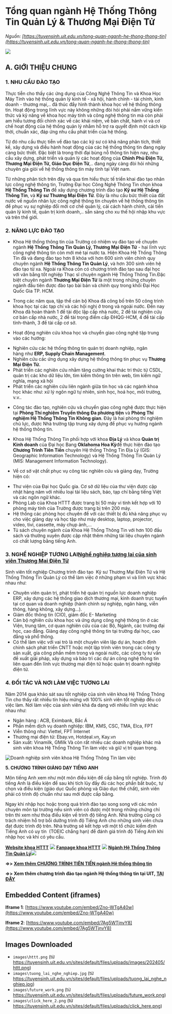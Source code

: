 # Tổng quan ngành Hệ Thống Thông Tin Quản Lý & Thương Mại Điện Tử

_Nguồn: [https://tuyensinh.uit.edu.vn/tong-quan-nganh-he-thong-thong-tin](https://tuyensinh.uit.edu.vn/tong-quan-nganh-he-thong-thong-tin)_

![](images\httt.png)

## **A. GIỚI THIỆU CHUNG**

### **1. NHU CẦU ĐÀO TẠO**

Thực tiễn cho thấy các ứng dụng của Công Nghệ Thông Tin và Khoa Học Máy Tính vào hệ thống quản lý kinh tế - xã hội, hành chính - tài chính, kinh doanh - thương mại,.. đã thúc đẩy hình thành khoa học về hệ thống thông tin. Hoạt động trong lĩnh vực này không những đòi hỏi phải nắm vững kiến thức và kỹ năng về khoa học máy tính và công nghệ thông tin mà còn phải am hiểu tương đối chính xác về các khái niệm, về bản chất, hành vi và cơ chế hoạt động của hệ thống quản lý nhằm hỗ trợ ra quyết định một cách kịp thời, chuẩn xác, đáp ứng nhu cầu phát triển của hệ thống.

Từ đó nhu cầu thực tiễn về đào tạo các kỹ sư có khả năng phân tích, thiết kế, xây dựng và điều hành hoạt động của các hệ thống thông tin đang ngày càng bức thiết. Đặc biệt là trong thời đại bùng nỗ thông tin hiện nay, nhu cầu xây dựng, phát triển và quản lý các hoạt động của **Chính Phủ Điện Tử, Thương Mại Điện Tử, Giáo Dục Điện Tử**,.. đang ngày càng đòi hỏi những chuyên gia giỏi về hệ thống thông tin máy tính tại Việt nam.

Từ những phân tích trên đây và qua tìm hiểu thực tế triển khai đào tạo nhân lực công nghệ thông tin, Trường Đại học Công Nghệ Thông Tin chọn khoa **Hệ Thống Thông Tin** để xây dựng chương trình đào tạo **Kỹ sư Hệ Thống Thông Tin**, và **Kỹ sư Thương Mại Điện Tử**. Đây là nhu cầu bức thiết của đất nước về nguồn nhân lực công nghệ thông tin chuyên về hệ thống thông tin để phục vụ sự nghiệp đổi mới cơ chế quản lý, cải cách hành chính, cải tiến quản lý kinh tế, quản trị kinh doanh,.. sẵn sàng cho xu thế hội nhập khu vực và trên thế giới.

### **2. NĂNG LỰC ĐÀO TẠO**

- Khoa Hệ thống thông tin của Trường có nhiệm vụ đào tạo về chuyên ngành **Hệ Thống Thông Tin Quản Lý, Thương Mại Điện Tử** - hai lĩnh vực công nghệ thông tin còn mới mẻ tại nước ta. Hiện Khoa Hệ Thống Thông Tin đã và đang đào tạo hơn 8 khóa với hơn 600 sinh viên chính quy chuyên ngành **Hệ Thống Thông Tin Quản Lý**, và hơn 300 sinh viên hệ đào tạo từ xa. Ngoài ra Khoa còn có chương trình đào tạo sau đại học với văn bằng tốt nghiệp Thạc sĩ chuyên ngành Hệ Thống Thông Tin.Đặc biệt chuyên ngành **Thương Mại Điện Tử** là một trong những chuyên ngành đầu tiên được đào tạo bài bản và chính quy trong khối Đại Học Quốc Gia TP. HCM.

- Trong các năm qua, tập thể cán bộ Khoa đã công bố trên 50 công trình khoa học tại các tạp chí và các hội nghị ở trong và ngoài nước. Đến nay Khoa đã hoàn thành 1 đề tài độc lập cấp nhà nước, 2 đề tài nghiên cứu cơ bản cấp nhà nước, 2 đề tài trọng điểm cấp ĐHQG-HCM, 4 đề tài cấp tỉnh-thành, 3 đề tài cấp cơ sở.

- Hoạt động nghiên cứu khoa học và chuyển giao công nghệ tập trung vào các hướng:

* Nghiên cứu các hệ thống thông tin quản trị doanh nghiệp, ngân hàng như **ERP, Supply Chain Management**.
* Nghiên cứu các ứng dụng xây dựng hệ thống thông tin phục vụ **Thương Mại Điện Tử.**
* Phát triển các nghiên cứu nhằm tăng cường khai thác tri thức từ CSDL, quản trị các kho dữ liệu lớn, tìm kiếm thông tin trên web, tìm kiếm ngữ nghĩa, mạng xã hội
* Phát triển các nghiên cứu liên ngành giữa tin học và các ngành khoa học khác như: xử lý ngôn ngữ tự nhiên, sinh học, hoá học, môi trường, v.v..

- Công tác đào tạo, nghiên cứu và chuyển giao công nghệ được thực hiện tại **Phòng Thí nghiệm Truyền thông Đa phương tiện** và **Phòng Thí nghiệm Hệ Thống Thông Tin Không gian**. Đây là hai phòng thí nghiệm chủ lực, được Nhà trường tập trung xây dựng để phục vụ hướng ngành hệ thống thông tin.

- Khoa Hệ Thống Thông Tin phối hợp với khoa **Địa Lý** và khoa **Quản trị Kinh doanh** của Đại học Bang **Oklahoma Hoa Kỳ**để thực hiện đào tạo **Chương Trình Tiên Tiến** chuyên Hệ thống Thông Tin Địa Lý (GIS: Geographic Information Technology) và Hệ Thống Thông Tin Quản Lý (MIS: Management Information Technology).

- Về cơ sở vật chất phục vụ công tác nghiên cứu và giảng dạy, Trường hiện có:

* Thư viện của Đại học Quốc gia. Cơ sở dữ liệu của thư viện được cập nhật hàng năm với nhiều loại tài liệu sách, báo, tạp chí bằng tiếng Việt và các ngôn ngữ khác.
* Phòng Lab của Khoa HTTT được trang bị 50 máy vi tính kết hợp với 10 phòng máy tính của Trường được trang bị trên 200 máy.
* Hệ thống các phòng học chuyên đề với các thiết bị đủ khả năng phục vụ cho việc giảng dạy và học tập như máy desktop, laptop, projector, video, tivi, cassette, máy chụp ảnh,…
* Tủ sách chuyên ngành của Khoa Hệ Thống Thông Tin với hơn 100 đầu sách và thường xuyên được cập nhật thêm những tài liệu chuyên ngành có chất lượng bằng tiếng Anh.

### **3. NGHỀ NGHIỆP TƯƠNG LAI[Nghề nghiệp tương lai của sinh viên Thương Mại Điện Tử](/sites/default/files/uploads/tuong_lai_nghe_nghiep.jpg)**

Sinh viên tốt nghiệp Chương trình đào tạo  Kỹ sư Thương Mại Điện Tử và Hệ Thống Thông Tin Quản Lý có thể làm việc ở những phạm vi và lĩnh vực khác nhau như:

* Chuyên viên quản trị, phát triển hệ quản trị nguồn lực doanh nghiệp ERP, xây dựng các hệ thống giao dịch thương mại, kinh doanh trực tuyến tại cơ quan và doanh nghiệp (hành chính sự nghiệp, ngân hàng, viễn thông, hàng không, xây dựng…).
* Giám đốc thông tin (CIO), giám đốc E- Marketing
* Cán bộ nghiên cứu khoa học và ứng dụng công nghệ thông tin ở các Viện, trung tâm, cơ quan nghiên cứu của các Bộ, Ngành, các trường đại học, cao đẳng. Giảng dạy công nghệ thông tin tại trường đại học, cao đẳng và phổ thông.
* Có thể làm việc với vai trò là một chuyên viên lập dự án, hoạch định chính sách phát triển CNTT hoặc một lập trình viên trong các công ty sản xuất, gia công phần mềm trong và ngoài nước, các công ty tư vấn đề xuất giải pháp, xây dựng và bảo trì các dự án công nghệ thông tin liên quan đến lĩnh vực thương mại điện tử hoặc quản trị doanh nghiệp điện tử.

### **4. ĐỐI TÁC VÀ NƠI LÀM VIỆC TƯƠNG LAI**

Năm 2014 qua khảo sát sau tốt nghiệp của sinh viên khoa Hệ Thống Thông Tin cho thấy rất nhiều tín hiệu mừng với 100% sinh viên tốt nghiệp đều có việc làm. Nơi làm việc của sinh viên khá đa dạng với nhiều lĩnh vực khác nhau như: 
- Ngân hàng : ACB, Eximbank, Bắc Á 
- Phần mềm dịch vụ doanh nghiệp: IBM, KMS, CSC, TMA, Elca, FPT 
- Viễn thông như: Viettel, FPT Internet 
- Thương mại điện tử: Ebay.vn, Hotdeal.vn, Kay.vn 
- Sản xuất: Vinamilk, GMilk 
Và còn rất nhiều các doanh nghiệp khác mà sinh viên khoa Hệ Thống Thông Tin làm việc và giữ vị trí quan trọng.

![Doanh nghiệp sinh viên khoa Hệ Thống Thông Tin làm việc](images\future_work.png)

**5. CHƯƠNG TRÌNH GIẢNG DẠY TIẾNG ANH**

Môn tiếng Anh xem như một môn điều kiện để cấp bằng tốt nghiệp. Trình độ tiếng Anh là điều kiện để sau khi tích lũy đầy đủ các học phần bắt buộc, tự chọn và điều kiện (giáo dục Quốc phòng và Giáo dục thể chất), sinh viên phải có trình độ chuẩn như sau mới được cấp bằng.

Ngay khi nhập học hoặc trong quá trình đào tạo song song với các môn chuyên môn tại trường nếu sinh viên có được một trong những chứng chỉ trên thì xem như thỏa điều kiện về trình độ tiếng Anh. Nhà trường cũng có trách nhiệm hỗ trợ bồi dưỡng trình độ Tiếng Anh cho những sinh viên chưa đạt được trình độ trên. Nhà trường sẽ kết hợp với một tổ chức kiểm định Tiếng Anh có uy tín  (TOEIC chẳng hạn) để đánh giá trình độ Tiếng Anh khi nhập học và khi có yêu cầu.

[**Website khoa HTTT**](http://httt.uit.edu.vn) [![](images\click_here.png)](http://httt.uit.edu.vn) 
[**Fanpage khoa HTTT**](http://www.facebook.com/ngayhoikhoahttt) [![](images\click_here_1.png)](www.facebook.com/ngayhoikhoahttt) 
[**Ngành Hệ Thống Thông Tin Quản Lý**![](images\click_here_2.png)](https://tuyensinh.uit.edu.vn/tong-quan-nganh-he-thong-thong-tin-quan-ly-thuong-mai-dien-tu#htttql)

**=>> [Xem thêm CHƯƠNG TRÌNH TIÊN TIẾN ngành Hệ thống thông tin](https://oep.uit.edu.vn/vi/chuong-trinh-tien-tien)**

**=>> Xem thêm chương trình đào tạo ngành Hệ thống thông tin tại UIT, [TẠI ĐÂY](https://daa.uit.edu.vn/content/ky-su-nganh-he-thong-thong-tin-ap-dung-tu-khoa-12-2017)**

## Embedded Content (iframes)

**Iframe 1**: [https://www.youtube.com/embed/Zno-WTgA40w](https://www.youtube.com/embed/Zno-WTgA40w)

**Iframe 2**: [https://www.youtube.com/embed/7Ag5WTjnvY8](https://www.youtube.com/embed/7Ag5WTjnvY8)

## Images Downloaded

- `images\httt.png` (từ https://tuyensinh.uit.edu.vn/sites/default/files/uploads/images/202405/httt.png)
- `images\tuong_lai_nghe_nghiep.jpg` (từ https://tuyensinh.uit.edu.vn/sites/default/files/uploads/tuong_lai_nghe_nghiep.jpg)
- `images\future_work.png` (từ https://tuyensinh.uit.edu.vn/sites/default/files/uploads/future_work.png)
- `images\click_here_2.png` (từ https://tuyensinh.uit.edu.vn/sites/default/files/uploads/click_here.png)
